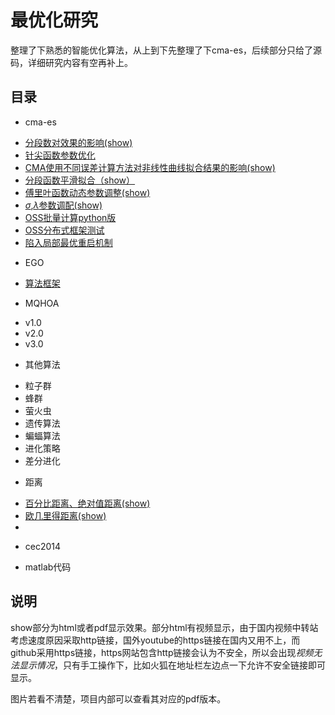 
# 最优化研究
整理了下熟悉的智能优化算法，从上到下先整理了下cma-es，后续部分只给了源码，详细研究内容有空再补上。
## 目录
* cma-es
 + [分段数对效果的影响(show)](fenduan.html)
 + [针尖函数参数优化](https://github.com/luzhijun/Optimization/tree/gh-pages/cma-es/cluster)
 + [CMA使用不同误差计算方法对非线性曲线拟合结果的影响(show)](img/pdf/CMA使用不同误差计算方法对非线性曲线拟合结果的影响.pdf)
 + [分段函数平滑拟合（show）](pinghua.html)
 + [傅里叶函数动态参数调整(show)](img/pdf/UseMQHOATOFitParameters.pdf)
 + [$\sigma$,$\lambda$参数调配(show)](sigma.html)
 + [OSS批量计算python版](https://github.com/luzhijun/Optimization/tree/gh-pages/cma-es/batchcompute_python_sdk)
 + [OSS分布式框架测试](https://github.com/luzhijun/Optimization/tree/gh-pages/cma-es/test_ud)
 + [陷入局部最优重启机制](https://github.com/luzhijun/Optimization/tree/gh-pages/cma-es/restart)
* EGO
 + [算法框架](https://github.com/luzhijun/Optimization/tree/gh-pages/EGO)
* MQHOA
 + v1.0
 + v2.0
 + v3.0
* 其他算法
 + 粒子群
 + 蜂群
 + 萤火虫
 + 遗传算法
 + 蝙蝠算法
 + 进化策略
 + 差分进化
* 距离
 + [百分比距离、绝对值距离(show)](img/pdf/百分比距离与其他距离最小二乘法拟合研究.pdf)
 + [欧几里得距离(show)](img/pdf/点到直线距离与垂线距离的平方和最小法在直线回归中的研究.pdf)
 + 
* cec2014
 + matlab代码


## 说明

show部分为html或者pdf显示效果。部分html有视频显示，由于国内视频中转站考虑速度原因采取http链接，国外youtube的https链接在国内又用不上，而github采用https链接，https网站包含http链接会认为不安全，所以会出现*视频无法显示情况*，只有手工操作下，比如火狐在地址栏左边点一下允许不安全链接即可显示。   

图片若看不清楚，项目内部可以查看其对应的pdf版本。





